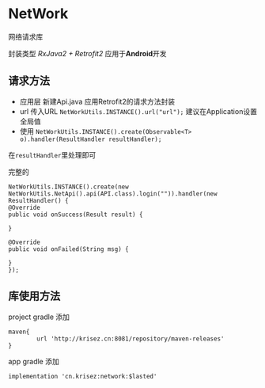 # NetWork
网络请求库

封装类型  *RxJava2 + Retrofit2*  应用于**Android**开发

## 请求方法
- 应用层
新建Api.java  应用Retrofit2的请求方法封装 
- url
传入URL `NetWorkUtils.INSTANCE().url("url");` 建议在Application设置全局值
- 使用
`NetWorkUtils.INSTANCE().create(Observable<T> o).handler(ResultHandler resultHandler);`

在`resultHandler`里处理即可

完整的
    
    NetWorkUtils.INSTANCE().create(new NetWorkUtils.NetApi().api(API.class).login("")).handler(new ResultHandler() {
    @Override
    public void onSuccess(Result result) {
    
    }
    
    @Override
    public void onFailed(String msg) {
    
    }
    });


## 库使用方法

project  gradle 添加 

    maven{
            url 'http://krisez.cn:8081/repository/maven-releases'
    }
    
app gradle 添加

`implementation 'cn.krisez:network:$lasted'`
